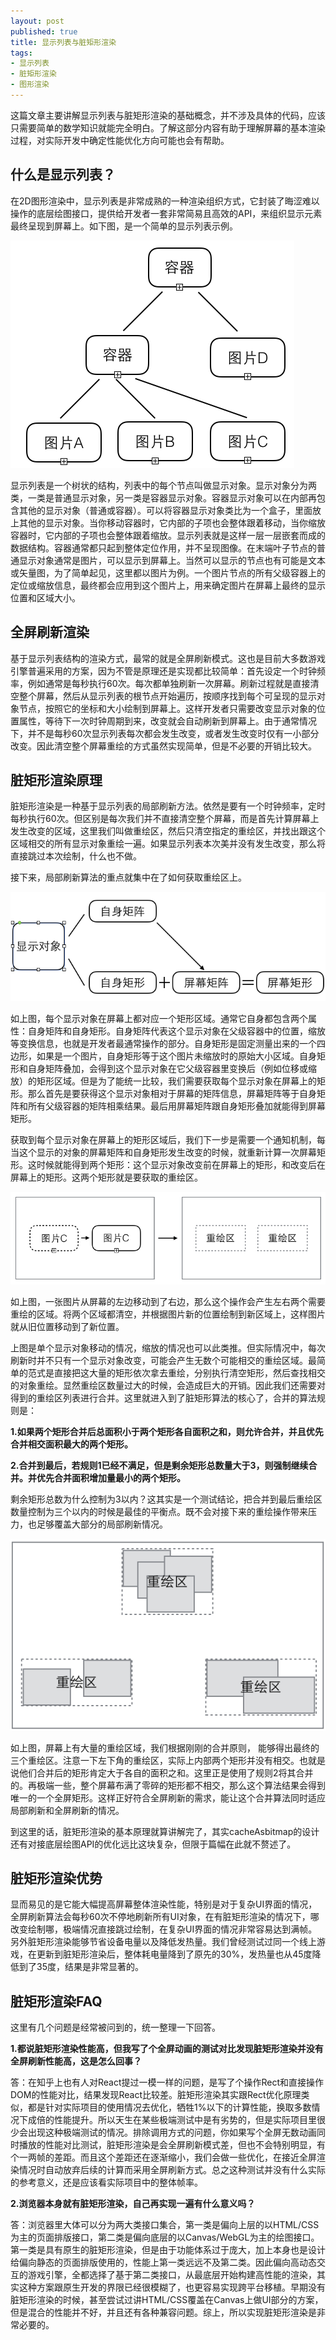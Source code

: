 ```yaml
---
layout: post
published: true
title: 显示列表与脏矩形渲染
tags:
- 显示列表
- 脏矩形渲染
- 图形渲染
---
```


这篇文章主要讲解显示列表与脏矩形渲染的基础概念，并不涉及具体的代码，应该只需要简单的数学知识就能完全明白。了解这部分内容有助于理解屏幕的基本渲染过程，对实际开发中确定性能优化方向可能也会有帮助。

## 什么是显示列表？

在2D图形渲染中，显示列表是非常成熟的一种渲染组织方式，它封装了晦涩难以操作的底层绘图接口，提供给开发者一套非常简易且高效的API，来组织显示元素最终呈现到屏幕上。如下图，是一个简单的显示列表示例。

![显示列表结构示例](../img/841/1.png)

显示列表是一个树状的结构，列表中的每个节点叫做显示对象。显示对象分为两类，一类是普通显示对象，另一类是容器显示对象。容器显示对象可以在内部再包含其他的显示对象（普通或容器）。可以将容器显示对象类比为一个盒子，里面放上其他的显示对象。当你移动容器时，它内部的子项也会整体跟着移动，当你缩放容器时，它内部的子项也会整体跟着缩放。显示列表就是这样一层一层嵌套而成的数据结构。容器通常都只起到整体定位作用，并不呈现图像。在末端叶子节点的普通显示对象通常是图片，可以显示到屏幕上。当然可以显示的节点也有可能是文本或矢量图，为了简单起见，这里都以图片为例。一个图片节点的所有父级容器上的定位或缩放信息，最终都会应用到这个图片上，用来确定图片在屏幕上最终的显示位置和区域大小。


## 全屏刷新渲染

基于显示列表结构的渲染方式，最常的就是全屏刷新模式。这也是目前大多数游戏引擎普遍采用的方案，因为不管是原理还是实现都比较简单：首先设定一个时钟频率，例如通常是每秒执行60次。每次都单独刷新一次屏幕。刷新过程就是直接清空整个屏幕，然后从显示列表的根节点开始遍历，按顺序找到每个可呈现的显示对象节点，按照它的坐标和大小绘制到屏幕上。这样开发者只需要改变显示对象的位置属性，等待下一次时钟周期到来，改变就会自动刷新到屏幕上。由于通常情况下，并不是每秒60次显示列表每次都会发生改变，或者发生改变时仅有一小部分改变。因此清空整个屏幕重绘的方式虽然实现简单，但是不必要的开销比较大。

## 脏矩形渲染原理

脏矩形渲染是一种基于显示列表的局部刷新方法。依然是要有一个时钟频率，定时每秒执行60次。但区别是每次我们并不直接清空整个屏幕，而是首先计算屏幕上发生改变的区域，这里我们叫做重绘区，然后只清空指定的重绘区，并找出跟这个区域相交的所有显示对象重绘一遍。如果显示列表本次美并没有发生改变，那么将直接跳过本次绘制，什么也不做。

接下来，局部刷新算法的重点就集中在了如何获取重绘区上。

![显示对象在屏幕上的矩形区域](../img/841/2.png)


如上图，每个显示对象在屏幕上都对应一个矩形区域。通常它自身都包含两个属性：自身矩阵和自身矩形。自身矩阵代表这个显示对象在父级容器中的位置，缩放等变换信息，也就是开发者最通常操作的部分。自身矩形是固定测量出来的一个四边形，如果是一个图片，自身矩形等于这个图片未缩放时的原始大小区域。自身矩形和自身矩阵叠加，会得到这个显示对象在它父级容器里变换后（例如位移或缩放）的矩形区域。但是为了能统一比较，我们需要获取每个显示对象在屏幕上的矩形。那么首先是要获得这个显示对象相对于屏幕的矩阵信息，屏幕矩阵等于自身矩阵和所有父级容器的矩阵相乘结果。最后用屏幕矩阵跟自身矩形叠加就能得到屏幕矩形。

获取到每个显示对象在屏幕上的矩形区域后，我们下一步是需要一个通知机制，每当这个显示的对象的屏幕矩阵和自身矩形发生改变的时候，就重新计算一次屏幕矩形。这时候就能得到两个矩形：这个显示对象改变前在屏幕上的矩形，和改变后在屏幕上的矩形。这两个矩形就是要获取的重绘区。

![获取重绘区域](../img/841/3.png)

如上图，一张图片从屏幕的左边移动到了右边，那么这个操作会产生左右两个需要重绘的区域。将两个区域都清空，并根据图片新的位置绘制到新区域上，这样图片就从旧位置移动到了新位置。

上图是单个显示对象移动的情况，缩放的情况也可以此类推。但实际情况中，每次刷新时并不只有一个显示对象改变，可能会产生无数个可能相交的重绘区域。最简单的范式是直接把这大量的矩形依次拿去重绘，分别执行清空矩形，然后查找相交的对象重绘。显然重绘区数量过大的时候，会造成巨大的开销。因此我们还需要对得到的重绘区列表进行合并。这里就进入到了脏矩形算法的核心了，合并的算法规则是：

**1.如果两个矩形合并后总面积小于两个矩形各自面积之和，则允许合并，并且优先合并相交面积最大的两个矩形。**


**2.合并到最后，若规则1已经不满足，但是剩余矩形总数量大于3，则强制继续合并。并优先合并面积增加量最小的两个矩形。**

剩余矩形总数为什么控制为3以内？这其实是一个测试结论，把合并到最后重绘区数量控制为三个以内的时候是最佳的平衡点。既不会对接下来的重绘操作带来压力，也足够覆盖大部分的局部刷新情况。 

![合并重绘区域](../img/841/4.png)

如上图，屏幕上有大量的重绘区域，我们根据刚刚的合并原则， 能够得出最终的三个重绘区。注意一下左下角的重绘区，实际上内部两个矩形并没有相交。也就是说他们合并后的矩形肯定大于各自的面积之和。这里正是使用了规则2将其合并的。再极端一些，整个屏幕布满了零碎的矩形都不相交，那么这个算法结果会得到唯一的一个全屏矩形。这样正好符合全屏刷新的需求，能让这个合并算法同时适应局部刷新和全屏刷新的情况。

到这里的话，脏矩形渲染的基本原理就算讲解完了，其实cacheAsbitmap的设计还有对接底层绘图API的优化远比这块复杂，但限于篇幅在此就不赘述了。


## 脏矩形渲染优势

显而易见的是它能大幅提高屏幕整体渲染性能，特别是对于复杂UI界面的情况，全屏刷新算法会每秒60次不停地刷新所有UI对象，在有脏矩形渲染的情况下，哪改变绘制哪，极端情况直接跳过绘制，在复杂UI界面的情况非常容易达到满帧。另外脏矩形渲染能够节省设备电量以及降低发热量。我们曾经测试过同一个线上游戏，在更新到脏矩形渲染后，整体耗电量降到了原先的30%，发热量也从45度降低到了35度，结果是非常显著的。

## 脏矩形渲染FAQ

这里有几个问题是经常被问到的，统一整理一下回答。

**1.都说脏矩形渲染性能高，但我写了个全屏动画的测试对比发现脏矩形渲染并没有全屏刷新性能高，这是怎么回事？**

答：在知乎上也有人对React提过一模一样的问题，是写了个操作Rect和直接操作DOM的性能对比，结果发现React比较差。脏矩形渲染其实跟Rect优化原理类似，都是针对实际项目的使用情况去优化，牺牲1%以下的计算性能，换取多数情况下成倍的性能提升。所以天生在某些极端测试中是有劣势的，但是实际项目里很少会出现这种极端测试的情况。排除调用方式的问题，你如果写个全屏无数动画同时播放的性能对比测试，脏矩形渲染是会全屏刷新模式差，但也不会特别明显，有个一两帧的差距。而且这个差距还在逐渐缩小，我们会做一些优化，在接近全屏渲染情况时自动放弃后续的计算而采用全屏刷新方式。总之这种测试并没有什么实际的参考意义，还是应该看实际项目中的整体帧率。

**2.浏览器本身就有脏矩形渲染，自己再实现一遍有什么意义吗？**

答：浏览器里大体可以分为两大类接口集合，第一类是偏向上层的以HTML/CSS为主的页面排版接口，第二类是偏向底层的以Canvas/WebGL为主的绘图接口。第一类是具有原生的脏矩形渲染，但是由于功能体系过于庞大，加上本身也是设计给偏向静态的页面排版使用的，性能上第一类远远不及第二类。因此偏向高动态交互的游戏引擎，全都选择了基于第二类接口，从最底层开始构建高性能的渲染，其实这种方案跟原生开发的界限已经很模糊了，也更容易实现跨平台移植。早期没有脏矩形渲染的时候，甚至尝试过讲HTML/CSS覆盖在Canvas上做UI部分的方案，但是混合的性能并不好，并且还有各种兼容问题。综上，所以实现脏矩形渲染是非常必要的。











